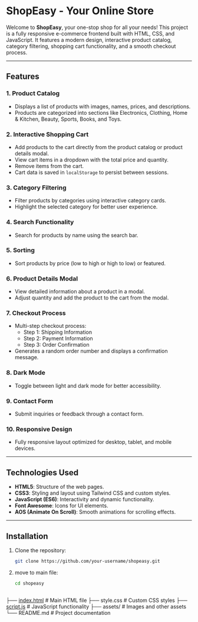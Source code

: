 # ShopEasy - Your Online Store

Welcome to **ShopEasy**, your one-stop shop for all your needs! This project is a fully responsive e-commerce frontend built with HTML, CSS, and JavaScript. It features a modern design, interactive product catalog, category filtering, shopping cart functionality, and a smooth checkout process.

---

## Features

### 1. **Product Catalog**
- Displays a list of products with images, names, prices, and descriptions.
- Products are categorized into sections like Electronics, Clothing, Home & Kitchen, Beauty, Sports, Books, and Toys.

### 2. **Interactive Shopping Cart**
- Add products to the cart directly from the product catalog or product details modal.
- View cart items in a dropdown with the total price and quantity.
- Remove items from the cart.
- Cart data is saved in `localStorage` to persist between sessions.

### 3. **Category Filtering**
- Filter products by categories using interactive category cards.
- Highlight the selected category for better user experience.

### 4. **Search Functionality**
- Search for products by name using the search bar.

### 5. **Sorting**
- Sort products by price (low to high or high to low) or featured.

### 6. **Product Details Modal**
- View detailed information about a product in a modal.
- Adjust quantity and add the product to the cart from the modal.

### 7. **Checkout Process**
- Multi-step checkout process:
  - Step 1: Shipping Information
  - Step 2: Payment Information
  - Step 3: Order Confirmation
- Generates a random order number and displays a confirmation message.

### 8. **Dark Mode**
- Toggle between light and dark mode for better accessibility.

### 9. **Contact Form**
- Submit inquiries or feedback through a contact form.

### 10. **Responsive Design**
- Fully responsive layout optimized for desktop, tablet, and mobile devices.

---

## Technologies Used

- **HTML5**: Structure of the web pages.
- **CSS3**: Styling and layout using Tailwind CSS and custom styles.
- **JavaScript (ES6)**: Interactivity and dynamic functionality.
- **Font Awesome**: Icons for UI elements.
- **AOS (Animate On Scroll)**: Smooth animations for scrolling effects.

---

## Installation

1. Clone the repository:
   ```bash
   git clone https://github.com/your-username/shopeasy.git
   
2. move to main file:
   ```bash
   cd shopeasy

   
##
├── [index.html](http://_vscodecontentref_/0)          # Main HTML file
├── style.css           # Custom CSS styles
├── [script.js](http://_vscodecontentref_/1)           # JavaScript functionality
├── assets/             # Images and other assets
└── README.md           # Project documentation
